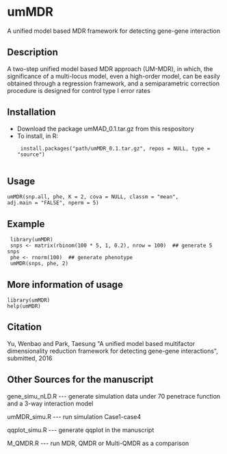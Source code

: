 # umMDR
A unified model based MDR framework for detecting gene-gene interaction


## Description
 A two-step unified model based MDR approach (UM-MDR), in which, the significance of a multi-locus model, even a high-order model, can be easily obtained through a regression framework, and a semiparametric correction procedure is designed for control type I error rates


## Installation
* Download the package umMAD_0.1.tar.gz from this respository
* To install, in R: 
  ```
   install.packages("path/umMDR_0.1.tar.gz", repos = NULL, type = "source")
   
  ```
 
## Usage 
  ```
  umMDR(snp.all, phe, K = 2, cova = NULL, classm = "mean",
  adj.main = "FALSE", nperm = 5)
  ```
 
## Example 
  ```
   library(umMDR)
   snps <- matrix(rbinom(100 * 5, 1, 0.2), nrow = 100)  ## generate 5 snps
   phe <- rnorm(100)  ## generate phenotype
   umMDR(snps, phe, 2)
  ```

## More information of usage
 
```
library(umMDR)
help(umMDR)
```


## Citation
Yu, Wenbao and Park, Taesung "A unified model based multifactor dimensionality reduction framework for detecting gene-gene interactions", submitted, 2016

## Other Sources for the manuscript

gene_simu_nLD.R --- generate simulation data under 70 penetrace function and a 3-way interaction model

umMDR_simu.R --- run simulation Case1-case4

qqplot_simu.R --- generate qqplot in the manuscript

M_QMDR.R --- run MDR, QMDR or Multi-QMDR as a comparison

